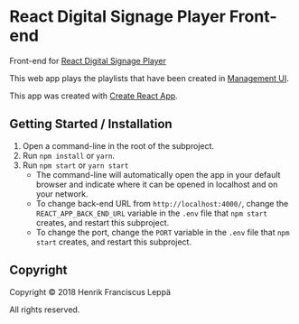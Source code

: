 React Digital Signage Player Front-end
======================================

Front-end for [React Digital Signage Player][RDSP]

This web app plays the playlists that have been created in [Management
UI](./management-ui/).

This app was created with [Create React App](./create-react-app.md).


Getting Started / Installation
------------------------------

1. Open a command-line in the root of the subproject.
2. Run `npm install` or `yarn`.
3. Run `npm start` or `yarn start`
   - The command-line will automatically open the app in your default browser
     and indicate where it can be opened in localhost and on your network.
   - To change back-end URL from `http://localhost:4000/`, change the
     `REACT_APP_BACK_END_URL` variable in the `.env` file that `npm start`
     creates, and restart this subproject.
   - To change the port, change the `PORT` variable in the `.env` file that
     `npm start` creates, and restart this subproject.


Copyright
---------

Copyright © 2018 Henrik Franciscus Leppä

All rights reserved.


[RDSP]: https://github.com/henrik-leppa/react-digital-signage-player
